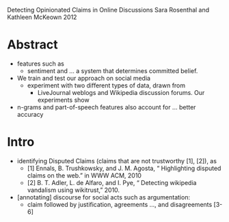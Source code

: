 Detecting Opinionated Claims in Online Discussions
Sara Rosenthal and Kathleen McKeown
2012

# Abstract

* features such as
  * sentiment and ...  a system that determines committed belief.
* We train and test our approach on social media
  * experiment with two different types of data, drawn from
    * LiveJournal weblogs and Wikipedia discussion forums. Our experiments show
* n-grams and part-of-speech features also account for ... better accuracy

# Intro

* identifying Disputed Claims (claims that are not trustworthy [1], [2]), as
  * [1] Ennals, B. Trushkowsky, and J. M. Agosta, “
    Highlighting disputed claims on the web.” in WWW ACM, 2010
  * [2] B. T. Adler, L. de Alfaro, and I. Pye, “
    Detecting wikipedia vandalism using wikitrust,” 2010.
* [annotating] discourse for social acts such as argumentation:
  * claim followed by justification, agreements ..., and disagreements [3-6]
